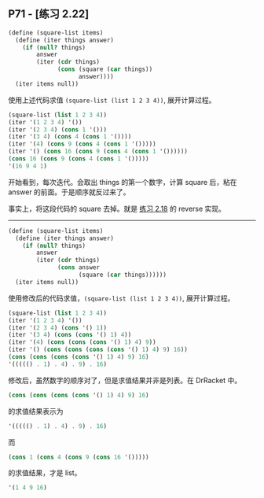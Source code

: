 ## P71 - [练习 2.22]

``` Scheme
(define (square-list items)
  (define (iter things answer)
    (if (null? things)
        answer
        (iter (cdr things) 
              (cons (square (car things))
                    answer))))
  (iter items null))
```

使用上述代码求值 `(square-list (list 1 2 3 4))`, 展开计算过程。

``` Scheme
(square-list (list 1 2 3 4))
(iter '(1 2 3 4) '())
(iter '(2 3 4) (cons 1 '()))
(iter '(3 4) (cons 4 (cons 1 '())))
(iter '(4) (cons 9 (cons 4 (cons 1 '()))))
(iter '() (cons 16 (cons 9 (cons 4 (cons 1 '())))))
(cons 16 (cons 9 (cons 4 (cons 1 '()))))
'(16 9 4 1)
```
开始看到，每次迭代。会取出 things 的第一个数字，计算 square 后，粘在 answer 的前面。于是顺序就反过来了。

事实上，将这段代码的 square 去掉。就是 [练习 2.18](./exercise_2_18.scm) 的 reverse 实现。

--------

``` Scheme
(define (square-list items)
  (define (iter things answer)
    (if (null? things)
        answer
        (iter (cdr things) 
              (cons answer 
                    (square (car things))))))
  (iter items null))
```

使用修改后的代码求值，`(square-list (list 1 2 3 4))`, 展开计算过程。

``` Scheme
(square-list (list 1 2 3 4))
(iter '(1 2 3 4) '())
(iter '(2 3 4) (cons '() 1))
(iter '(3 4) (cons (cons '() 1) 4))
(iter '(4) (cons (cons (cons '() 1) 4) 9))
(iter '() (cons (cons (cons (cons '() 1) 4) 9) 16))
(cons (cons (cons (cons '() 1) 4) 9) 16)
'((((() . 1) . 4) . 9) . 16)
```

修改后，虽然数字的顺序对了，但是求值结果并非是列表。在 DrRacket 中。

``` Scheme
(cons (cons (cons (cons '() 1) 4) 9) 16)
```

的求值结果表示为

``` Scheme
'((((() . 1) . 4) . 9) . 16)
```

而

``` Scheme
(cons 1 (cons 4 (cons 9 (cons 16 '()))))
```

的求值结果，才是 list。

``` Scheme
'(1 4 9 16)
```
